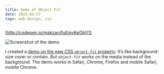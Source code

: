 ```yaml
---
title: Demo of Object Fit
date: 2015-02-27
tags: web-design, css
---
```



[http://codepen.io/makzan/full/pvKeOb][1]

![Screenshot of the demo](http://cl.ly/image/2c2i293z2w3I/Screen%20Shot%202015-02-27%20at%2012.34.05%20PM.png)

I created a [demo on the new CSS `object-fit` property][1]. It’s like background-size cover or contain. But `object-fit` works on the media instead of the background. The demo works in Safari, Chrome, Firefox and mobile Safari, mobile Chrome.


[1]: http://codepen.io/makzan/full/pvKeOb

